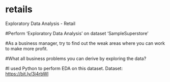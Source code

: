 # retails
Exploratory Data Analysis - Retail

#Perform ‘Exploratory Data Analysis’ on dataset ‘SampleSuperstore’

#As a business manager, try to find out the weak areas where you can work to make more profit.

#What all business problems you can derive by exploring the data?

#I used Python to perform EDA on this dataset.
Dataset: https://bit.ly/3i4rbWl 
